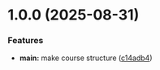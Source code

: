 # 1.0.0 (2025-08-31)


### Features

* **main:** make course structure ([c14adb4](github.com/Alsalemshaker/os-intro/commits/c14adb4025da79b1523bae30ea17e73734f46080))



